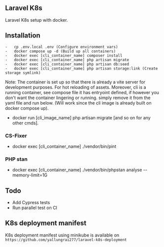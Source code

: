 ## Laravel K8s

Laravel K8s setup with docker.

## Installation

```
-   cp .env.local .env (Configure environment vars)
-   docker compose up -d (Build up all containers)
-   docker exec [cli_container_name] composer install
-   docker exec [cli_container_name] php artisan migrate
-   docker exec [cli_container_name] php artisan db:seed
-   docker exec [cli_container_name] php artisan storage:link (Create storage symlink)
```

Note: The container is set up so that there is already a vite server for development purposes. For hot reloading of assets.
Moreover, cli is a running container, see compose file it has entryoint defined, if however you don't want the container lingering
or running. simply remove it from the yaml file and run below. (Will work since the cli image is already built on docker compose up).

-   docker run [cli_image_name] php artisan migrate [and so on for any other cmds].

### CS-Fixer

-   docker exec [cli_container_name] ./vendor/bin/pint

### PHP stan

-   docker exec [cli_container_name] ./vendor/bin/phpstan analyse --memory-limit=1G

## Todo

-   Add Cypress tests
-   Run parallel test on CI

## K8s deployment manifest

K8s deployment manifest using minikube is available on `https://github.com/yallungrai277/laravel-k8s-deployment`
